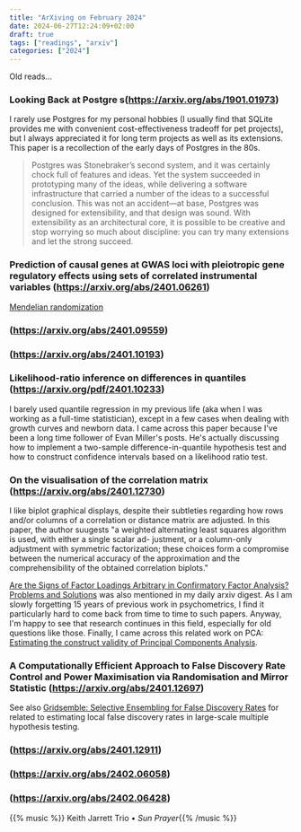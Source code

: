 ```yaml
---
title: "ArXiving on February 2024"
date: 2024-06-27T12:24:09+02:00
draft: true
tags: ["readings", "arxiv"]
categories: ["2024"]
---
```


Old reads...

### Looking Back at Postgre s(https://arxiv.org/abs/1901.01973)

I rarely use Postgres for my personal hobbies (I usually find that SQLite provides me with convenient cost-effectiveness tradeoff for pet projects), but I always appreciated it for long term projects as well as its extensions. This paper is a recollection of the early days of Postgres in the 80s.

> Postgres was Stonebraker’s second system, and it was certainly chock full of features and ideas. Yet the system succeeded in prototyping many of the ideas, while delivering a software infrastructure that carried a number of the ideas to a successful conclusion. This was not an accident—at base, Postgres was designed for extensibility, and that design was sound. With extensibility as an architectural core, it is possible to be creative and stop worrying so much about discipline: you can try many extensions and let the strong succeed.

### Prediction of causal genes at GWAS loci with pleiotropic gene regulatory effects using sets of correlated instrumental variables (https://arxiv.org/abs/2401.06261)

[Mendelian randomization](/post/mendelian-randomization)

### (https://arxiv.org/abs/2401.09559)

### (https://arxiv.org/abs/2401.10193)

### Likelihood-ratio inference on differences in quantiles (https://arxiv.org/pdf/2401.10233)

I barely used quantile regression in my previous life (aka when I was working as a full-time statistician), except in a few cases when dealing with growth curves and newborn data. I came across this paper because I've been a long time follower of Evan Miller's posts. He's actually discussing how to implement a two-sample difference-in-quantile hypothesis test and how to construct confidence intervals based on a likelihood ratio test.

### On the visualisation of the correlation matrix (https://arxiv.org/abs/2401.12730)

I like biplot graphical displays, despite their subtleties regarding how rows and/or columns of a correlation or distance matrix are adjusted. In this paper, the author suugests "a weighted alternating least squares algorithm is used, with either a single scalar ad- justment, or a column-only adjustment with symmetric factorization; these choices form a compromise between the numerical accuracy of the approximation and the comprehensibility of the obtained correlation biplots."

[Are the Signs of Factor Loadings Arbitrary in Confirmatory Factor Analysis? Problems and Solutions](https://arxiv.org/abs/2401.12937) was also mentioned in my daily arxiv digest. As I am slowly forgetting 15 years of previous work in psychometrics, I find it particularly hard to come back from time to time to such papers. Anyway, I'm happy to see that research continues in this field, especially for old questions like those. Finally, I came across this related work on PCA: [Estimating the construct validity of Principal Components Analysis](https://arxiv.org/abs/2401.12905).

### A Computationally Efficient Approach to False Discovery Rate Control and Power Maximisation via Randomisation and Mirror Statistic (https://arxiv.org/abs/2401.12697)

See also [Gridsemble: Selective Ensembling for False Discovery Rates](https://arxiv.org/abs/2401.12865) for related to estimating local false discovery rates in large-scale multiple hypothesis testing.

### (https://arxiv.org/abs/2401.12911)

### (https://arxiv.org/abs/2402.06058)

### (https://arxiv.org/abs/2402.06428)

{{% music %}} Keith Jarrett Trio • _Sun Prayer_{{% /music %}}
